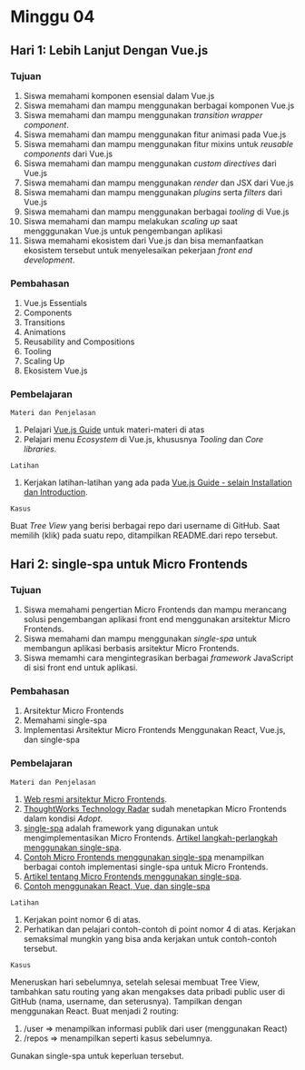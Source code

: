 # Minggu 04

## Hari 1: Lebih Lanjut Dengan Vue.js

### Tujuan

1. Siswa memahami komponen esensial dalam Vue.js
2. Siswa memahami dan mampu menggunakan berbagai komponen Vue.js
3. Siswa memahami dan mampu menggunakan *transition wrapper component*.
4. Siswa memahami dan mampu menggunakan fitur animasi pada Vue.js
5. Siswa memahami dan mampu menggunakan fitur mixins untuk *reusable components* dari Vue.js
6. Siswa memahami dan mampu menggunakan *custom directives* dari Vue.js
7. Siswa memahami dan mampu menggunakan *render* dan JSX dari Vue.js
8. Siswa memahami dan mampu menggunakan *plugins* serta *filters* dari Vue.js
9. Siswa memahami dan mampu menggunakan berbagai *tooling* di Vue.js
10. Siswa memahami dan mampu melakukan *scaling up* saat mengggunakan Vue.js untuk pengembangan
    aplikasi
11. Siswa memahami ekosistem dari Vue.js dan bisa memanfaatkan ekosistem tersebut untuk
    menyelesaikan pekerjaan *front end development*.

### Pembahasan

1. Vue.js Essentials
2. Components
3. Transitions
4. Animations
5. Reusability and Compositions
6. Tooling
7. Scaling Up
8. Ekosistem Vue.js

### Pembelajaran

```
Materi dan Penjelasan
```

1. Pelajari [Vue.js Guide](https://vuejs.org/v2/guide/) untuk materi-materi di atas
2. Pelajari menu *Ecosystem* di Vue.js, khususnya *Tooling* dan *Core libraries*.


```
Latihan
```

1. Kerjakan latihan-latihan yang ada pada [Vue.js Guide - selain Installation dan Introduction](https://vuejs.org/v2/guide/).


```
Kasus
```

Buat *Tree View* yang berisi berbagai repo dari username di GitHub. Saat memilih (klik) pada suatu repo,
ditampilkan README.dari repo tersebut.


## Hari 2: single-spa untuk Micro Frontends

### Tujuan

1. Siswa memahami pengertian Micro Frontends dan mampu merancang solusi pengembangan aplikasi front
   end menggunakan arsitektur Micro Frontends.
2. Siswa memahami dan mampu menggunakan *single-spa* untuk membangun aplikasi berbasis arsitektur
   Micro Frontends.
3. Siswa memamhi cara mengintegrasikan berbagai *framework* JavaScript di sisi front end untuk
   aplikasi.

### Pembahasan

1. Arsitektur Micro Frontends
2. Memahami single-spa
3. Implementasi Arsitektur Micro Frontends Menggunakan React, Vue.js, dan single-spa

### Pembelajaran

```
Materi dan Penjelasan
```

1. [Web resmi arsitektur Micro Frontends](https://micro-frontends.org/).
2. [ThoughtWorks Technology Radar](https://www.thoughtworks.com/radar/techniques/micro-frontends)
   sudah menetapkan Micro Frontends dalam kondisi *Adopt*.
3. [single-spa](https://single-spa.js.org/) adalah framework yang digunakan untuk
   mengimplementasikan Micro Frontends. [Artikel langkah-perlangkah menggunakan
   single-spa](https://medium.com/canopy-tax/a-step-by-step-guide-to-single-spa-abbbcb1bedc6).
4. [Contoh Micro Frontends menggunakan single-spa](https://single-spa.surge.sh/) menampilkan
   berbagai contoh implementasi single-spa untuk Micro Frontends.
5. [Artikel tentang Micro Frontends menggunakan
   single-spa](https://blog.pragmatists.com/independent-micro-frontends-with-single-spa-library-a829012dc5be).
6. [Contoh menggunakan React, Vue, dan single-spa](https://dev.to/dabit3/building-micro-frontends-with-react-vue-and-single-spa-52op)


```
Latihan
```

1. Kerjakan point nomor 6 di atas.
2. Perhatikan dan pelajari contoh-contoh di point nomor 4 di atas. Kerjakan semaksimal mungkin yang
   bisa anda kerjakan untuk contoh-contoh tersebut.

```
Kasus
```

Meneruskan hari sebelumnya, setelah selesai membuat Tree View, tambahkan satu routing yang akan
mengakses data pribadi public user di GitHub (nama, username, dan seterusnya). Tampilkan dengan
menggunakan React. Buat menjadi 2 routing:

1. /user => menampilkan informasi publik dari user (menggunakan React)
2. /repos => menampilkan seperti kasus sebelumnya.

Gunakan single-spa untuk keperluan tersebut.



